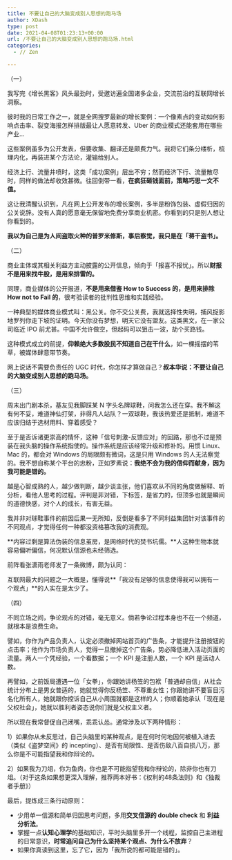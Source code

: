 ```yaml
---
title: 不要让自己的大脑变成别人思想的跑马场
author: XDash
type: post
date: 2021-04-08T01:23:13+00:00
url: /不要让自己的大脑变成别人思想的跑马场.html
categories:
  - // Zen

---
```

（一）

我写完《增长黑客》风头最劲时，受邀访遍全国诸多企业，交流前沿的互联网增长洞察。

彼时我的日常工作之一，就是全网搜罗最新的增长案例：一个像素点的变动如何影响点击率、裂变海报怎样排版最让人愿意转发、Uber 的商业模式还能套用在哪些产业…

这些案例虽多为公开发表，但要收集、翻译还是颇费力气。我将它们条分缕析，梳理内化，再装进某个方法论，灌输给别人。

经济上行、流量井喷时，这类「成功案例」层出不穷；然而经济下行、流量散尽时，同样的做法却收效甚微。往回倒带一看，**在疯狂砸钱面前，策略巧思一文不值。**

这让我清醒认识到，凡在网上公开发布的增长案例，多半是粉饰包装、虚假归因的公关说辞。没有人真的愿意毫无保留地免费分享商业机密。你看到的只是别人想让你看到的。

**我以为自己是为人间盗取火种的普罗米修斯，事后察觉，我只是在「蒋干盗书」。**

（二）

  
商业主体或其相关利益方主动披露的公开信息，倾向于「报喜不报忧」。所以**财报不是用来找牛股，是用来排雷的。**

同理，商业媒体的公开报道，**不是用来借鉴 How to Success 的，是用来排除 How not to Fail 的**，很考验读者的批判性思维和实践经验。

一种典型的媒体商业模式叫：黑公关。你不交公关费，我就选择性失明，捕风捉影地罗列你走下坡的证明。今天你没有梦想，明天它没有盟友。这类黑文，在一家公司临近 IPO 前尤甚。中国不允许做空，但起码可以狙击一波，劫个买路钱。

这种模式成立的前提，**仰赖绝大多数股民不知道自己在干什么**，如一棵摇摆的苇草，被媒体肆意带节奏。

网上说话不需要负责任的 UGC 时代，你怎样才算做自己？**叔本华说：不要让自己的大脑变成别人思想的跑马场。**

（三）

周末出门剧本杀，基友见我脚踩某 N 字头名牌球鞋，问我怎么还在穿。我不解这有何不妥，难道神仙打架，非得凡人站队？一双球鞋，我该热爱还是抵制，难道不应该归结于选材用料、穿着感受？

至于是否诉诸更崇高的情怀，这种「信号刺激-反馈应对」的回路，那也不过是预装在我头脑的操作系统指使的。操作系统是应该经常升级和修补的。用惯 Linux、Mac 的，都会对 Windows 的局限颇有微词，这是只用 Windows 的人无法察觉的。我不想自称某个平台的忠粉，正如罗素说：**我绝不会为我的信仰而献身，因为我可能是错的。**

越是心智成熟的人，越少做判断，越少谈主张，他们喜欢从不同的角度做解释、听分析，看他人思考的过程。评判是非对错，下标签，是省力的，但顶多也就是瞬间的道德快感，对个人的成长，有害无益。

我并非对球鞋事件的前因后果一无所知，反倒是看多了不同利益集团针对该事件的不同观点，才觉得任何一种都没资格篡改我的消费观。

**内容过剩是算法伪装的信息茧房，是网络时代的焚书坑儒。**人这种生物本就容易偏听偏信，何况默认信源也未经筛选。

前阵看张潇雨老师发了一条微博，颇为认同：

互联网最大的问题之一大概是，懂得说**「我没有足够的信息使得我可以拥有一个观点」**的人实在是太少了。&nbsp;

（四）

不同立场之间，争论观点的对错，毫无意义。倘若争论过程本身也不在一个频道，就根本是浪费生命。

譬如，你作为产品负责人，认定必须撤掉网站首页的广告条，才能提升注册按钮的点击率；他作为市场负责人，觉得一旦撤掉这个广告条，势必降低进入活动页面的流量。两人一个凭经验，一个看数据；一个 KPI 是注册人数，一个 KPI 是活动人数。

再譬如，之前饭局遭遇一位「女拳」，你跟她讲杨笠的包袱「普通却自信」从社会统计分布上是男女普适的，她就觉得你反杨笠、不尊重女性；你跟她讲不要盲目污名化所有人，她就跟你控诉自己从小周围就都是这样的人；你顺着她承认「现在是父权社会」，她就以胜利者姿态说你们就是父权主义者。&nbsp;

所以现在我常督促自己闭嘴，乖乖认怂。通常涉及以下两种情形：

1）如果你从未反思过，自己头脑里的某种观点，是在何时何地因何被植入进去（类似《盗梦空间》的 incepting）、是否有局限性、是否伤敌八百自损八万，那么你是不可能指望我和你辩论的。

2）如果我为刀俎，你为鱼肉，你也是不可能指望我和你辩论的，除非你也有刀俎。（对于这条如果想更深入理解，推荐两本好书：《权利的48条法则》和《独裁者手册》）

最后，提炼成三条行动原则：

  * 少用单一信源和简单归因思考问题，多用**交叉信源的 double check**&nbsp;和&nbsp;**利益分析法**。
  * 掌握一点**认知心理学**的基础知识，平时头脑里多开一个线程，监控自己主进程的日常意识，**时常追问自己为什么坚持某个观点、为什么不放弃**？
  * 如果你真读到这里，忘了它，因为「我所说的都可能是错的」。